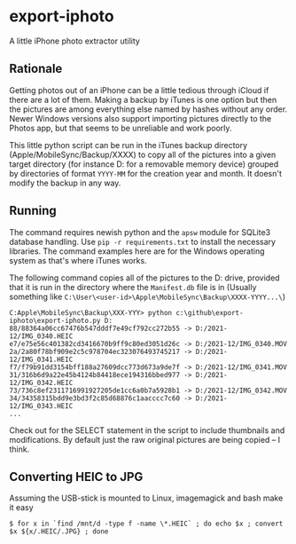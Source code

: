# export-iphoto
A little iPhone photo extractor utility

## Rationale

Getting photos out of an iPhone can be a little tedious through iCloud if there are a lot of them. Making a backup by iTunes is one option but then the pictures are among everything else named by hashes without any order. Newer Windows versions also support importing pictures directly to the Photos app, but that seems to be unreliable and work poorly. 

This little python script can be run in the iTunes backup directory (Apple/MobileSync/Backup/XXXX) to copy all of the pictures into a given target directory (for instance D: for a removable memory device) grouped by directories of format `YYYY-MM` for the creation year and month. It doesn't modify the backup in any way.

## Running

The command requires newish python and the `apsw` module for SQLite3 database handling. Use `pip -r requirements.txt` to install the necessary libraries. The command examples here are for the Windows operating system as that's where iTunes works.

The following command copies all of the pictures to the D: drive, provided that it is run in the directory where the `Manifest.db` file is in (Usually something like `C:\User\<user-id>\Apple\MobileSync\Backup\XXXX-YYYY...\`)

```
C:Apple\MobileSync\Backup\XXX-YYY> python c:\github\export-iphoto\export-iphoto.py D:
88/88364a06cc67476b547dddf7e49cf792cc272b55 -> D:/2021-12/IMG_0340.HEIC
e7/e75e56c401382cd3416670b9ff9c80ed3051d26c -> D:/2021-12/IMG_0340.MOV
2a/2a80f78bf909e2c5c978704ec323076493745217 -> D:/2021-12/IMG_0341.HEIC
f7/f79b91dd3154bff188a27609dcc773d673a9de7f -> D:/2021-12/IMG_0341.MOV
31/316b6d9a22e45b4124b84418ece194316bbed977 -> D:/2021-12/IMG_0342.HEIC
73/736c8ef2311716991927205de1cc6a0b7a5928b1 -> D:/2021-12/IMG_0342.MOV
34/34358315bdd9e3bd3f2c85d68876c1aacccc7c60 -> D:/2021-12/IMG_0343.HEIC
...
```

Check out for the SELECT statement in the script to include thumbnails and modifications. By default just the raw original pictures are being copied – I think.

## Converting HEIC to JPG

Assuming the USB-stick is mounted to Linux, imagemagick and bash make it easy

```
$ for x in `find /mnt/d -type f -name \*.HEIC` ; do echo $x ; convert $x ${x/.HEIC/.JPG} ; done
```
